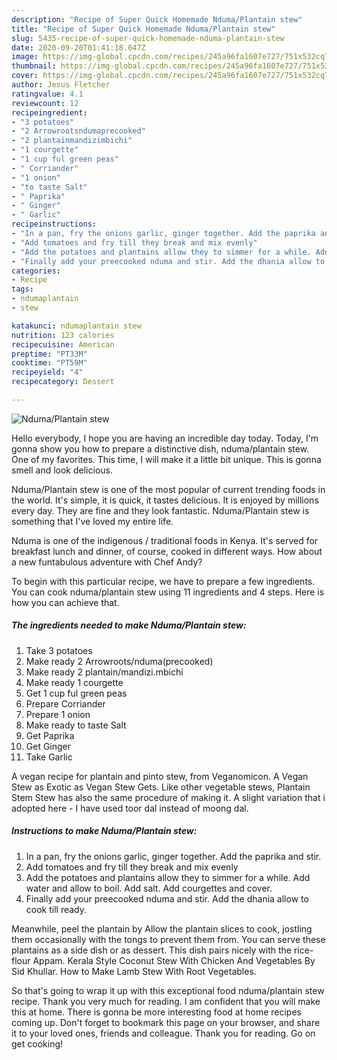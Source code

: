 ```yaml
---
description: "Recipe of Super Quick Homemade Nduma/Plantain stew"
title: "Recipe of Super Quick Homemade Nduma/Plantain stew"
slug: 5435-recipe-of-super-quick-homemade-nduma-plantain-stew
date: 2020-09-20T01:41:18.047Z
image: https://img-global.cpcdn.com/recipes/245a96fa1607e727/751x532cq70/ndumaplantain-stew-recipe-main-photo.jpg
thumbnail: https://img-global.cpcdn.com/recipes/245a96fa1607e727/751x532cq70/ndumaplantain-stew-recipe-main-photo.jpg
cover: https://img-global.cpcdn.com/recipes/245a96fa1607e727/751x532cq70/ndumaplantain-stew-recipe-main-photo.jpg
author: Jesus Fletcher
ratingvalue: 4.1
reviewcount: 12
recipeingredient:
- "3 potatoes"
- "2 Arrowrootsndumaprecooked"
- "2 plantainmandizimbichi"
- "1 courgette"
- "1 cup ful green peas"
- " Corriander"
- "1 onion"
- "to taste Salt"
- " Paprika"
- " Ginger"
- " Garlic"
recipeinstructions:
- "In a pan, fry the onions garlic, ginger together. Add the paprika and stir."
- "Add tomatoes and fry till they break and mix evenly"
- "Add the potatoes and plantains allow they to simmer for a while. Add water and allow to boil. Add salt. Add courgettes and cover."
- "Finally add your preecooked nduma and stir. Add the dhania allow to cook till ready."
categories:
- Recipe
tags:
- ndumaplantain
- stew

katakunci: ndumaplantain stew 
nutrition: 123 calories
recipecuisine: American
preptime: "PT33M"
cooktime: "PT59M"
recipeyield: "4"
recipecategory: Dessert

---
```



![Nduma/Plantain stew](https://img-global.cpcdn.com/recipes/245a96fa1607e727/751x532cq70/ndumaplantain-stew-recipe-main-photo.jpg)

Hello everybody, I hope you are having an incredible day today. Today, I'm gonna show you how to prepare a distinctive dish, nduma/plantain stew. One of my favorites. This time, I will make it a little bit unique. This is gonna smell and look delicious.

Nduma/Plantain stew is one of the most popular of current trending foods in the world. It's simple, it is quick, it tastes delicious. It is enjoyed by millions every day. They are fine and they look fantastic. Nduma/Plantain stew is something that I've loved my entire life.

Nduma is one of the indigenous / traditional foods in Kenya. It&#39;s served for breakfast lunch and dinner, of course, cooked in different ways. How about a new funtabulous adventure with Chef Andy?


To begin with this particular recipe, we have to prepare a few ingredients. You can cook nduma/plantain stew using 11 ingredients and 4 steps. Here is how you can achieve that.

<!--inarticleads1-->

##### The ingredients needed to make Nduma/Plantain stew:

1. Take 3 potatoes
1. Make ready 2 Arrowroots/nduma(precooked)
1. Make ready 2 plantain/mandizi.mbichi
1. Make ready 1 courgette
1. Get 1 cup ful green peas
1. Prepare  Corriander
1. Prepare 1 onion
1. Make ready to taste Salt
1. Get  Paprika
1. Get  Ginger
1. Take  Garlic


A vegan recipe for plantain and pinto stew, from Veganomicon. A Vegan Stew as Exotic as Vegan Stew Gets. Like other vegetable stews, Plantain Stem Stew has also the same procedure of making it. A slight variation that i adopted here - I have used toor dal instead of moong dal. 

<!--inarticleads2-->

##### Instructions to make Nduma/Plantain stew:

1. In a pan, fry the onions garlic, ginger together. Add the paprika and stir.
1. Add tomatoes and fry till they break and mix evenly
1. Add the potatoes and plantains allow they to simmer for a while. Add water and allow to boil. Add salt. Add courgettes and cover.
1. Finally add your preecooked nduma and stir. Add the dhania allow to cook till ready.


Meanwhile, peel the plantain by Allow the plantain slices to cook, jostling them occasionally with the tongs to prevent them from. You can serve these plantains as a side dish or as dessert. This dish pairs nicely with the rice-flour Appam. Kerala Style Coconut Stew With Chicken And Vegetables By Sid Khullar. How to Make Lamb Stew With Root Vegetables. 

So that's going to wrap it up with this exceptional food nduma/plantain stew recipe. Thank you very much for reading. I am confident that you will make this at home. There is gonna be more interesting food at home recipes coming up. Don't forget to bookmark this page on your browser, and share it to your loved ones, friends and colleague. Thank you for reading. Go on get cooking!
